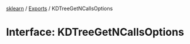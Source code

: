 [sklearn](../readme.md) / [Exports](../modules.md) / KDTreeGetNCallsOptions

# Interface: KDTreeGetNCallsOptions
